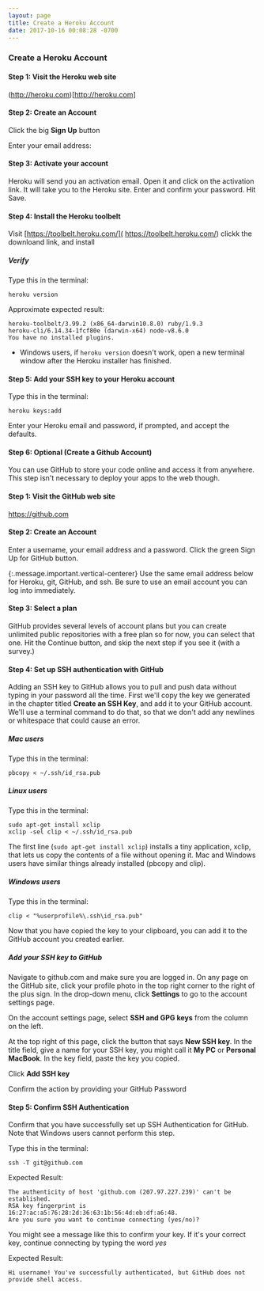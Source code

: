 ```yaml
---
layout: page
title: Create a Heroku Account
date: 2017-10-16 00:08:28 -0700
---
```


### Create a Heroku Account

#### Step 1: Visit the Heroku web site

(http://heroku.com)[http://heroku.com]

#### Step 2: Create an Account

Click the big **Sign Up** button

Enter your email address:

#### Step 3: Activate your account

Heroku will send you an activation email. Open it and click on the activation link. It will take you to the Heroku site. Enter and confirm your password. Hit Save.

#### Step 4: Install the Heroku toolbelt

Visit [https://toolbelt.heroku.com/]( https://toolbelt.heroku.com/) clickk the downloand link, and install

##### Verify

Type this in the terminal:

```
heroku version
```

Approximate expected result:

```
heroku-toolbelt/3.99.2 (x86_64-darwin10.8.0) ruby/1.9.3
heroku-cli/6.14.34-1fcf80e (darwin-x64) node-v8.6.0
You have no installed plugins.
```

* Windows users, if `heroku version` doesn't work, open a new terminal window after the Heroku installer has finished.

#### Step 5: Add your SSH key to your Heroku account

Type this in the terminal:

```
heroku keys:add
```

Enter your Heroku email and password, if prompted, and accept the defaults.

#### Step 6: Optional (Create a Github Account)

You can use GitHub to store your code online and access it from anywhere. This step isn't necessary to deploy your apps to the web though.

#### Step 1: Visit the GitHub web site

https://github.com

#### Step 2: Create an Account

Enter a username, your email address and a password. Click the green Sign Up for GitHub button.

{:.message.important.vertical-centerer}
  Use the same email address below for Heroku, git, GitHub, and ssh. Be sure to use an email account you can log into immediately.

#### Step 3: Select a plan
GitHub provides several levels of account plans but you can create unlimited public repositories with a free plan so for now, you can select that one. Hit the Continue button, and skip the next step if you see it (with a survey.)

#### Step 4: Set up SSH authentication with GitHub

Adding an SSH key to GitHub allows you to pull and push data without typing in your password all the time. First we'll copy the key we generated in the chapter titled **Create an SSH Key**, and add it to your GitHub account. We'll use a terminal command to do that, so that we don't add any newlines or whitespace that could cause an error.

##### Mac users

Type this in the terminal:

```
pbcopy < ~/.ssh/id_rsa.pub
```

##### Linux users

Type this in the terminal:

```
sudo apt-get install xclip
xclip -sel clip < ~/.ssh/id_rsa.pub
```

The first line (`sudo apt-get install xclip`) installs a tiny application, xclip, that lets us copy the contents of a file without opening it. Mac and Windows users have similar things already installed (pbcopy and clip).

##### Windows users

Type this in the terminal:

```
clip < "%userprofile%\.ssh\id_rsa.pub"
```

Now that you have copied the key to your clipboard, you can add it to the GitHub account you created earlier.

##### Add your SSH key to GitHub
Navigate to github.com and make sure you are logged in. On any page on the GitHub site, click your profile photo in the top right corner to the right of the plus sign. In the drop-down menu, click **Settings** to go to the account settings page.

On the account settings page, select **SSH and GPG keys** from the column on the left.

At the top right of this page, click the button that says **New SSH key**. In the title field, give a name for your SSH key, you might call it **My PC** or **Personal MacBook**. In the key field, paste the key you copied.

Click **Add SSH key**

Confirm the action by providing your GitHub Password

#### Step 5: Confirm SSH Authentication

Confirm that you have successfully set up SSH Authentication for GitHub. Note that Windows users cannot perform this step.

Type this in the terminal:

```
ssh -T git@github.com
```
Expected Result:

```
The authenticity of host 'github.com (207.97.227.239)' can't be established.
RSA key fingerprint is 16:27:ac:a5:76:28:2d:36:63:1b:56:4d:eb:df:a6:48.
Are you sure you want to continue connecting (yes/no)?
```
You might see a message like this to confirm your key. If it's your correct key, continue connecting by typing the word _yes_

Expected Result:

```
Hi username! You've successfully authenticated, but GitHub does not provide shell access.
```

